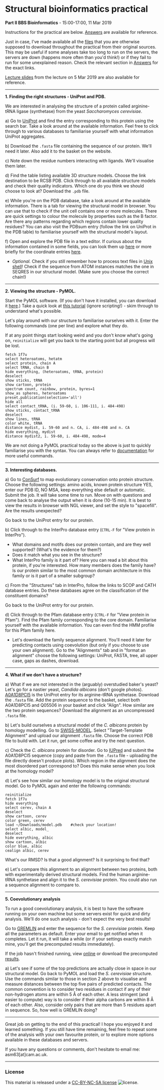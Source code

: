 # Structural bioinformatics practical

**Part II BBS Bioinformatics** - 15:00-17:00, 11 Mar 2019

Instructions for the practical are below. [Answers](Answers.md) are available for reference.

Just in case, I've made available all the [files](files) that you are otherwise supposed to download throughout the practical from their original sources. This may be useful if some analyses take too long to run on the servers, the servers are down (happens more often than you'd think!) or if they fail to run for some unexplained reason. Check the relevant section in [Answers](Answers.md) for the exact links.

[Lecture slides](StructBioInfo2019.pdf) from the lecture on 5 Mar 2019 are also available for reference.

---
**1. Finding the right structures - UniProt and PDB.**

We are interested in analysing the structure of a protein called arginine-tRNA ligase (synthetase) from the yeast _Saccharomyces cerevisiae_.

a) Go to [UniProt](http://www.uniprot.org/) and find the entry corresponding to this protein using the search bar. Take a look around at the available information. Feel free to click through to various databases to familiarise yourself with what information UniProt aggregates.

b) Download the `.fasta` file containing the sequence of our protein. We'll need it later. Also add it to the basket on the website.

c) Note down the residue numbers interacting with ligands. We'll visualise them later.

d) Find the table listing available 3D structure models. Choose the link destination to be RCSB PDB. Click through to all available structure models and check their quality indicators. Which one do you think we should choose to look at? Download the `.pdb` file.

e) While you're on the PDB database, take a look around at the available information. There is a tab for viewing the structural model in browser. You can use that to check if the unit cell contains one or more molecules. There are quick settings to colour the molecule by properties such as the B factor. Are there any patterns regarding which regions contain lower quality residues? You can also visit the PDBsum entry (follow the link on UniProt in the PDB table) to familiarise yourself with the structural model's layout.

f) Open and explore the PDB file in a text editor. If curious about the information contained in some fields, you can look them up [here](http://www.wwpdb.org/documentation/file-format-content/format33/v3.3.html) or more briefly for the coordinate entries [here](https://www.cgl.ucsf.edu/chimera/docs/UsersGuide/tutorials/pdbintro.html).
- _Optional._ Check if you still remember how to process text files in [Unix shell](https://github.com/alexeymorgunov/unixshellcourse)! Check if the sequence from ATOM instances matches the one in SEQRES in our structural model. (Make sure you choose the correct chain!)

---
**2. Viewing the structure - PyMOL.**

Start the PyMOL software. (If you don't have it installed, you can download it [here](https://pymol.org/2/).) Take a quick look at [this tutorial](https://pymolwiki.org/index.php/Practical_Pymol_for_Beginners) (ignore scripting!) - skim through to understand what's possible.

Let's play around with our structure to familiarise ourselves with it. Enter the following commands (one per line) and explore what they do.

If at any point things start looking weird and you don't know what's going on, `reinitialize` will get you back to the starting point but all progress will be lost.

 ```
fetch 1f7u
select heteroatoms, hetatm
select protein, chain A
select tRNA, chain B
hide everything, (heteroatoms, tRNA, protein)
deselect
show sticks, tRNA
show cartoon, protein
spectrum count, rainbow, protein, byres=1
show_as spheres, heteroatoms
preset.publication(selection='all')
hide all
select contact_tRNA, (i. 59-60, i. 106-111, i. 484-498)
show sticks, contact_tRNA
deselect
show lines, tRNA
color white, tRNA
distance mydist, i. 59-60 and n. CA, i. 484-498 and n. CA
hide everything, mydist
distance mydist2, i. 59-60, i. 484-498, mode=4
```

We are not doing a PyMOL practical today so the above is just to quickly familiarise you with the syntax. You can always refer to [documentation](https://pymol.org/dokuwiki/doku.php) for more useful commands.

---
**3. Interesting databases.**

a) Go to [ConSurf](http://consurf.tau.ac.il/) to map evolutionary conservation onto protein structure. Choose the following settings: amino acids, known protein structure YES, enter our PDB ID, NO MSA, keep everything else default or automatic. Submit the job. It will take some time to run. Move on with questions and come back to analyse the output when it is done (10-15 min). It is best to view the results in browser with NGL viewer, and set the style to "spacefill". Are the results unexpected?

Go back to the UniProt entry for our protein.

b) Click through to the InterPro database entry (`CTRL-F` for "View protein in InterPro").
- What domains and motifs does our protein contain, and are they well supported? (What's the evidence for them?)
- Does it match what you see in the structure?
- What InterPro family is it part of? Here you can read a bit about this protein, if you're interested. How many members does the family have? Is our protein similar to the most common domain architecture in this family or is it part of a smaller subgroup?

c) From the "Structures" tab in InterPro, follow the links to SCOP and CATH database entries. Do these databases agree on the classification of the constituent domains?

Go back to the UniProt entry for our protein.

d) Click through to the Pfam database entry (`CTRL-F` for "View protein in Pfam"). Find the Pfam family corresponding to the core domain. Familiarise yourself with the available information. You can even find the HMM profile for this Pfam family here.
- Let's download the family sequence alignment. You'll need it later for predicting contacts using coevolution (but only if you choose to use your own alignment). Go to the "Alignments" tab and in "format an alignment" choose the following settings: UniProt, FASTA, tree, all upper case, gaps as dashes, download.

---
**4. What if we don't have a structure?**

a) What if we are not interested in the (arguably) overstudied baker's yeast? Let's go for a nastier yeast, _Candida albicans_ (don't google photos). [A0A1D8PCI5](http://www.uniprot.org/uniprot/A0A1D8PCI5) is the UniProt entry for its arginine-tRNA synthetase. Download the `.fasta` file. Add the protein sequence to the basket, select both A0A1D8PCI5 and Q05506 in your basket and click "Align". How similar are the two protein sequences? Download the alignment as an uncompressed `.fasta` file.

b) Let's build ourselves a structural model of the _C. albicans_ protein by homology modelling. Go to [SWISS-MODEL](https://swissmodel.expasy.org/). Select "Target-Template Alignment" and upload our alignment `.fasta` file. Choose the correct PDB file to build with. Let it run, get some coffee and try the next question.

c) Check the _C. albicans_ protein for disorder. Go to [IUPred](https://iupred2a.elte.hu/) and submit the A0A1D8PCI5 sequence (copy and paste from the `.fasta` file - uploading the file directly doesn't produce plots). Which region in the alignment does the most disordered part correspond to? Does this make sense when you look at the homology model?

d) Let's see how similar our homology model is to the original structural model. Go to PyMOL again and enter the following commands:
 ```
reinitialize
fetch 1f7u
hide everything
select cerev, chain A
deselect
show cartoon, cerev
color green, cerev
load ~/Downloads/model.pdb    #check your location!
select albic, model_
deselect
hide everything, albic
show cartoon, albic
color blue, albic
cealign albic, cerev
```

What's our RMSD? Is that a good alignment? Is it surprising to find that?

e) Let's compare this alignment to an alignment between two proteins, both with experimentally derived structural models. Find the human arginine-tRNA synthetase and align it to the _S. cerevisiae_ protein. You could also run a sequence alignment to compare to.

---
**5. Coevolutionary analysis**

To run a good coevolutionary analysis, it is best to have the software running on your own machine but some servers exist for quick and dirty analysis. We'll do one such analysis - don't expect the very best results!

Go to [GREMLIN](http://gremlin.bakerlab.org/submit.php) and enter the sequence for the _S. cerevisiae_ protein. Keep all the parameters as default. Enter your email to get notified when it completes. Let it run, it will take a while (or if your settings exactly match mine, you'll get the precomputed results immediately).

If the job hasn't finished running, view [online](http://gremlin.bakerlab.org/sub.php?id=1520023781) or download the precomputed [results](files/gremlin.zip).

a) Let's see if some of the top predictions are actually close in space in our structural model. Go back to PyMOL and load the _S. cerevisiae_ structure. Use the commands similar to those in section 2 above to visualise and measure distances between the top five pairs of predicted contacts. The common convention is to consider two residues in contact if any of their non-hydrogen atoms are within 5 Å of each other. A less stringent (and easier to compute) way is to consider if their alpha carbons are within 8 Å of each other. Also, consider only pairs that are more than 5 residues apart in sequence. So, how well is GREMLIN doing?

---
Great job on getting to the end of this practical! I hope you enjoyed it and learned something. If you still have time remaining, feel free to repeat some of the analysis with your own favourite protein, or to explore more options available in these databases and servers.

If you have any questions or comments, don't hesitate to email me: asm63[at]cam.ac.uk.


---
### License

This material is released under a
[CC-BY-NC-SA license](https://creativecommons.org/licenses/by-nc-sa/4.0/) ![license](https://licensebuttons.net/l/by-nc-sa/3.0/88x31.png).
